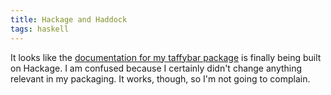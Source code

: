 ```yaml
---
title: Hackage and Haddock
tags: haskell
---
```


It looks like the
[documentation for my taffybar package](http://hackage.haskell.org/packages/archive/taffybar/0.2.0/doc/html/System-Taffybar.html)
is finally being built on Hackage.  I am confused because I certainly
didn't change anything relevant in my packaging.  It works, though, so
I'm not going to complain.
